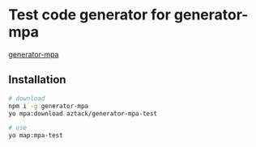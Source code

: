 # Test code generator for generator-mpa
[generator-mpa](https://github.com/lingobus/generator-mpa)

## Installation

```bash
# download
npm i -g generator-mpa
yo mpa:download aztack/generator-mpa-test

# use
yo map:mpa-test
```